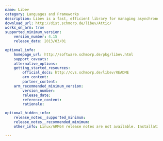 ```yaml
---
name: Libev
category: Languages and Frameworks
description: Libev is a fast, efficient library for managing asynchronous I/O and timers. It helps applications handle multiple events and callbacks smoothly, enhancing responsiveness.
download_url: http://dist.schmorp.de/libev/Attic/
works_on_arm: true
supported_minimum_version:
    version_number: 4.15
    release_date: 2013/03/01

optional_info:
    homepage_url: http://software.schmorp.de/pkg/libev.html
    support_caveats:
    alternative_options:
    getting_started_resources:
        official_docs: http://cvs.schmorp.de/libev/README
        arm_content:
        partner_content:
    arm_recommended_minimum_version:
        version_number:
        release_date:
        reference_content:
        rationale:

optional_hidden_info:
    release_notes__supported_minimum:
    release_notes__recommended_minimum:
    other_info: Linux/ARM64 release notes are not available. Installation and testing were done using "apt-get install libev-dev". The minimum version of libev 4.15 corresponds to ubuntu:14.04 and 4.33 to ubuntu:22.04.

---
```

